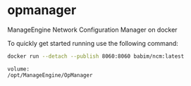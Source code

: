 # opmanager
ManageEngine Network Configuration Manager on docker

To quickly get started running use the following command:
```bash
docker run --detach --publish 8060:8060 babim/ncm:latest
```
```
volume:
/opt/ManageEngine/OpManager
```